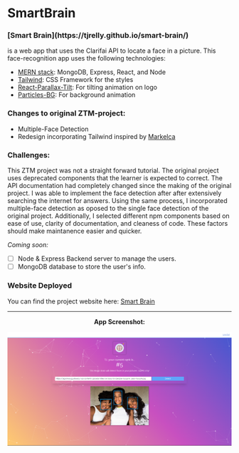 # SmartBrain

<h3>[Smart Brain](https://tjrelly.github.io/smart-brain/)</h3> is a web app that uses the Clarifai API to locate a face in a picture. This face-recognition app uses the following technologies:

- [MERN stack](https://www.mongodb.com/mern-stack): MongoDB, Express, React, and Node
- [Tailwind](https://tailwindcss.com/): CSS Framework for the styles
- [React-Parallax-Tilt](https://www.npmjs.com/package/react-parallax-tilt): For tilting animation on logo
- [Particles-BG](https://www.npmjs.com/package/particles-bg): For background animation

### Changes to original ZTM-project: 
- Multiple-Face Detection
- Redesign incorporating Tailwind inspired by [Markelca](https://github.com/MarkelCA/smart-brain)

### Challenges: 
This ZTM project was not a straight forward tutorial. The original project uses deprecated components that the learner is expected to correct. The API documentation had completely changed since the making of the original project. I was able to implement the face detection after after extensively searching the internet for answers. Using the same process, I incorporated multiple-face detection as oposed to the single face detection of the original project. Additionally, I selected different npm components based on ease of use, clarity of documentation, and cleaness of code.  These factors should make maintanence easier and quicker.

 *Coming soon:*
- [ ] Node & Express Backend server to manage the users.
- [ ] MongoDB database to store the user's info.

### Website Deployed
You can find the project website here: [Smart Brain](https://tjrelly.github.io/smart-brain/)

---

<div align='center'>
    <p><b>App Screenshot:<b></p>
    <img src='./public/smart-brain-screenshot.png'/>
</div>
